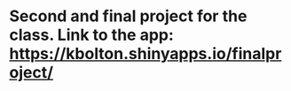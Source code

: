 # Second and final project for the class. Link to the app: https://kbolton.shinyapps.io/finalproject/
